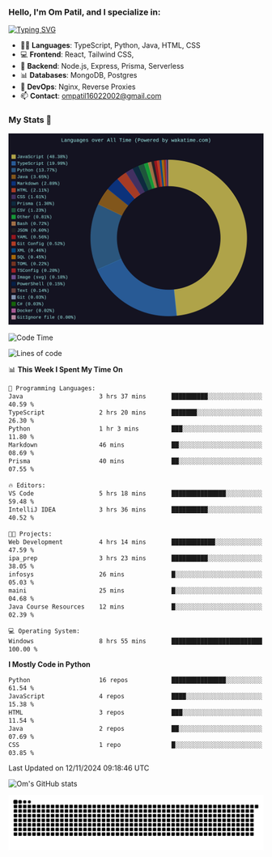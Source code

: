<h3>Hello, I'm Om Patil, and I specialize in:</h3>

[![Typing SVG](https://readme-typing-svg.demolab.com?font=Fira+Code&pause=1000&color=00F7F6&width=435&lines=Full+Stack+Developer;Node.js+Backend+Developer;React+Frontend+Developer)](https://git.io/typing-svg)

<ul>
  <li>👨‍💻 <strong>Languages</strong>: TypeScript, Python, Java, HTML, CSS</li>
  <li>💻 <strong>Frontend</strong>: React, Tailwind CSS,  </li>
  <li>🦄 <strong>Backend</strong>: Node.js, Express, Prisma, Serverless </li>
  <li>📊 <strong>Databases</strong>: MongoDB, Postgres</li>
  <li>🚀 <strong>DevOps</strong>: Nginx, Reverse Proxies</li>
  <li>📫 <strong>Contact</strong>: <a href="mailto:ompatil16022002@gmail.com">ompatil16022002@gmail.com</a></li>
</ul>


<h3>My Stats 💯</h3>

<img src="wakatime-stats.svg" alt="Wakatime Stats" width="600"/>

<!--  [![Top Langs](https://github-readme-stats.vercel.app/api/top-langs/?username=9OmP&layout=compact&theme=radical)](https://github.com/anuraghazra/github-readme-stats) -->

<!--START_SECTION:waka-->
![Code Time](http://img.shields.io/badge/Code%20Time-100%20hrs%208%20mins-blue)

![Lines of code](https://img.shields.io/badge/From%20Hello%20World%20I%27ve%20Written-1.5%20million%20lines%20of%20code-blue)

📊 **This Week I Spent My Time On** 

```text
💬 Programming Languages: 
Java                     3 hrs 37 mins       ██████████░░░░░░░░░░░░░░░   40.59 % 
TypeScript               2 hrs 20 mins       ███████░░░░░░░░░░░░░░░░░░   26.30 % 
Python                   1 hr 3 mins         ███░░░░░░░░░░░░░░░░░░░░░░   11.80 % 
Markdown                 46 mins             ██░░░░░░░░░░░░░░░░░░░░░░░   08.69 % 
Prisma                   40 mins             ██░░░░░░░░░░░░░░░░░░░░░░░   07.55 % 

🔥 Editors: 
VS Code                  5 hrs 18 mins       ███████████████░░░░░░░░░░   59.48 % 
IntelliJ IDEA            3 hrs 36 mins       ██████████░░░░░░░░░░░░░░░   40.52 % 

🐱‍💻 Projects: 
Web Development          4 hrs 14 mins       ████████████░░░░░░░░░░░░░   47.59 % 
ipa_prep                 3 hrs 23 mins       ██████████░░░░░░░░░░░░░░░   38.05 % 
infosys                  26 mins             █░░░░░░░░░░░░░░░░░░░░░░░░   05.03 % 
maini                    25 mins             █░░░░░░░░░░░░░░░░░░░░░░░░   04.68 % 
Java Course Resources    12 mins             █░░░░░░░░░░░░░░░░░░░░░░░░   02.39 % 

💻 Operating System: 
Windows                  8 hrs 55 mins       █████████████████████████   100.00 % 
```

**I Mostly Code in Python** 

```text
Python                   16 repos            ███████████████░░░░░░░░░░   61.54 % 
JavaScript               4 repos             ████░░░░░░░░░░░░░░░░░░░░░   15.38 % 
HTML                     3 repos             ███░░░░░░░░░░░░░░░░░░░░░░   11.54 % 
Java                     2 repos             ██░░░░░░░░░░░░░░░░░░░░░░░   07.69 % 
CSS                      1 repo              █░░░░░░░░░░░░░░░░░░░░░░░░   03.85 % 
```




 Last Updated on 12/11/2024 09:18:46 UTC
<!--END_SECTION:waka-->

![Om's GitHub stats](https://github-readme-stats.vercel.app/api?username=9OmP&show_icons=true&theme=radical)

![snake gif](https://github.com/9OmP/9OmP/blob/output/github-contribution-grid-snake-dark.svg)


